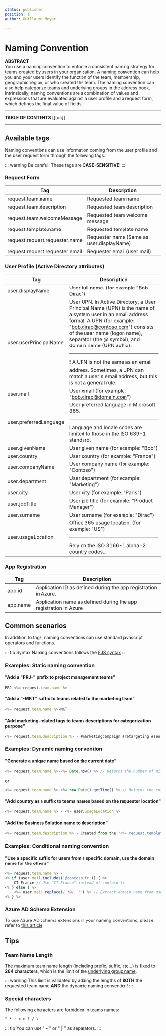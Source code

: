 ```yaml
---
status: published
position: 1
author: Guillaume Meyer

---
```

# Naming Convention

**ABSTRACT**  
You use a naming convention to enforce a consistent naming strategy for teams created by users in your organization. A naming convention can help you and your users identify the function of the team, membership, geographic region, or who created the team. The naming convention can also help categorize teams and underlying groups in the address book.  
Intrinsically, naming conventions are a combination of values and expressions that are evaluated against a user profile and a request form, which defines the final value of fields.

***

**TABLE OF CONTENTS**
\[\[toc\]\]

***

## Available tags

Naming conventions can use information coming from the user profile and the user request form through the following tags.

::: warning
Be careful: These tags are **CASE-SENSITIVE**!
:::

### Request Form

| Tag | Description |
| --- | --- |
| request.team.name | Requested team name |
| request.team.description | Requested team description |
| request.team.welcomeMessage | Requested team welcome message |
| request.template.name | Requested template name |
| request.request.requester.name | Requester name (Same as user.displayName) |
| request.request.requester.email | Requester email (user.mail) |

### User Profile (Active Directory attributes)

| Tag | Description |
| --- | --- |
| user.displayName | User full name. (for example "Bob Dirac") |
| user.userPrincipalName | User UPN. In Active Directory, a User Principal Name (UPN) is the name of a system user in an email address format. A UPN (for example: "bob.dirac@contoso.com") consists of the user name (logon name), separator (the @ symbol), and domain name (UPN suffix). <hr>❗ A UPN is not the same as an email address. Sometimes, a UPN can match a user's email address, but this is not a general rule. |
| user.mail | User email (for example: "bob.dirac@domain.com") |
| user.preferredLanguage | User preferred language in Microsoft 365. <hr>Language and locale codes are limited to those in the ISO 639-1 standard. |
| user.givenName | User given name (for example: "Bob") |
| user.country | User country (for example: "France") |
| user.companyName | User company name (for example: "Contoso") |
| user.department | User department (for example: "Marketing") |
| user.city | User city (for example: "Paris") |
| user.jobTitle | User job title (for example: "Product Manager") |
| user.surname | User surname (for example: "Dirac") |
| user.usageLocation | Office 365 usage location. (for example: "US") <hr>Rely on the ISO 3166-1 alpha-2 country codes... |

### App Registration

| Tag | Description |
| --- | --- |
| app.id | Application ID as defined during the app registration in Azure. |
| app.name | Application name as defined during the app registration in Azure. |

## Common scenarios

In addition to tags, naming conventions can use standard javascript operators and functions.

::: tip Syntax
Naming conventions follows the [EJS syntax](https://ejs.co/#docs)
:::

### Examples: Static naming convention

#### "Add a "PRJ-" prefix to project management teams"

```javascript
PRJ-<%= request.team.name %>
```

#### "Add a "-MKT" suffix to teams related to the marketing team"

```javascript
<%= request.team.name %>-MKT
```

#### "Add marketing-related tags to teams descriptions for categorization purpose"

```javascript
<%= request.team.description %> - #marketingcampaign #retargeting #seo
```

### Examples: Dynamic naming convention

#### "Generate a unique name based on the current date"

```js
<%= request.team.name %>-<%= Date.now() %> // Returns the number of milliseconds elapsed since 1 January 1970 00:00:00 UTC.. Example: `1592241059000`
```

or

```js
<%= request.team.name %>-<%= new Date().getTime() %> // Returns the current date and time in the ISO 8601 format. Example: `2020-06-15T17:09:51.312Z`
```

#### "Add country as a suffix to teams names based on the requester location"

```javascript
<%= request.team.name %> - <%= user.usageLocation %>
```

#### "Add the Business Solution name to description"

```javascript
<%= request.team.description %> - Created from the "<%= request.template.name %>" team template.
```

### Examples: Conditional naming convention

#### "Use a specific suffix for users from a specific domain, use the domain name for the others"

```javascript
<%= request.team.name %> - 
<% if (user.mail.includes('@contoso.fr')) { %>
    CT France // Use "CT France" instead of contoso.fr
<% } else { %>
    <%= user.mail.replace(/.*@/, '') %> // Extract domain name from user email address
<% } %>
```

### Azure AD Schema Extension

To use Azure AD schema extensions in your naming conventions, please refer to [this article](/nocode/ad-schema-extensions.md)

## Tips

### Team Name Length

The maximum team name length (including prefix, suffix, etc...) is fixed to **264 characters**, which is the limit of the [underlying group name](https://docs.microsoft.com/en-us/microsoft-365/solutions/groups-naming-policy?view=o365-worldwide#things-to-look-out-for).

::: warning
This limit is validated by adding the lengths of **BOTH** the requested team name **AND** the dynamic naming convention!
:::

### Special characters

The following characters are forbidden in teams names:

    " * : < > ? / \

::: tip
You can use " **-** " or " **|** " as separators.
:::